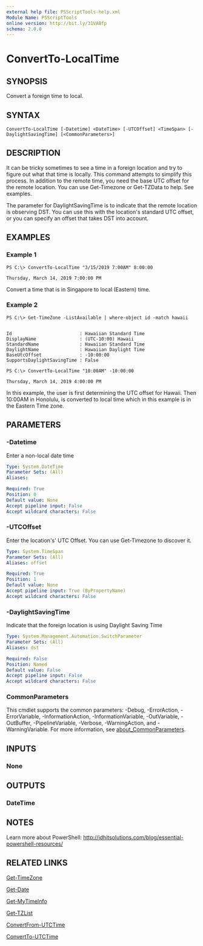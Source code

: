 ```yaml
---
external help file: PSScriptTools-help.xml
Module Name: PSScriptTools
online version: http://bit.ly/31VABfp
schema: 2.0.0
---
```


# ConvertTo-LocalTime

## SYNOPSIS
Convert a foreign time to local.

## SYNTAX

```
ConvertTo-LocalTime [-Datetime] <DateTime> [-UTCOffset] <TimeSpan> [-DaylightSavingTime] [<CommonParameters>]
```

## DESCRIPTION
It can be tricky sometimes to see a time in a foreign location and try to figure out what that time is locally.
This command attempts to simplify this process.
In addition to the remote time, you need the base UTC offset for the remote location.
You can use Get-Timezone or Get-TZData to help.
See examples.

The parameter for DaylightSavingTime is to indicate that the remote location is observing DST.
You can use this with the location's standard UTC offset, or you can specify an offset that takes DST into account.

## EXAMPLES

### Example 1
```
PS C:\> ConvertTo-LocalTime "3/15/2019 7:00AM" 8:00:00

Thursday, March 14, 2019 7:00:00 PM
```

Convert a time that is in Singapore to local (Eastern) time.

### Example 2
```
PS C:\> Get-TimeZone -ListAvailable | where-object id -match hawaii


Id                         : Hawaiian Standard Time
DisplayName                : (UTC-10:00) Hawaii
StandardName               : Hawaiian Standard Time
DaylightName               : Hawaiian Daylight Time
BaseUtcOffset              : -10:00:00
SupportsDaylightSavingTime : False

PS C:\> ConvertTo-LocalTime "10:00AM" -10:00:00

Thursday, March 14, 2019 4:00:00 PM
```

In this example, the user is first determining the UTC offset for Hawaii.
Then 10:00AM in Honolulu, is converted to local time which in this example is in the Eastern Time zone.

## PARAMETERS

### -Datetime
Enter a non-local date time

```yaml
Type: System.DateTime
Parameter Sets: (All)
Aliases:

Required: True
Position: 0
Default value: None
Accept pipeline input: False
Accept wildcard characters: False
```

### -UTCOffset
Enter the location's' UTC Offset.
You can use Get-Timezone to discover it.

```yaml
Type: System.TimeSpan
Parameter Sets: (All)
Aliases: offset

Required: True
Position: 1
Default value: None
Accept pipeline input: True (ByPropertyName)
Accept wildcard characters: False
```

### -DaylightSavingTime
Indicate that the foreign location is using Daylight Saving Time

```yaml
Type: System.Management.Automation.SwitchParameter
Parameter Sets: (All)
Aliases: dst

Required: False
Position: Named
Default value: False
Accept pipeline input: False
Accept wildcard characters: False
```

### CommonParameters
This cmdlet supports the common parameters: -Debug, -ErrorAction, -ErrorVariable, -InformationAction, -InformationVariable, -OutVariable, -OutBuffer, -PipelineVariable, -Verbose, -WarningAction, and -WarningVariable. For more information, see [about_CommonParameters](http://go.microsoft.com/fwlink/?LinkID=113216).

## INPUTS

### None
## OUTPUTS

### DateTime
## NOTES
Learn more about PowerShell: http://jdhitsolutions.com/blog/essential-powershell-resources/

## RELATED LINKS

[Get-TimeZone]()

[Get-Date]()

[Get-MyTimeInfo]()

[Get-TZList]()

[ConvertFrom-UTCTime]()

[ConvertTo-UTCTime]()

